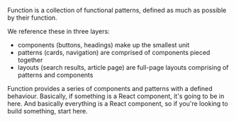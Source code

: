 Function is a collection of functional patterns, defined as much as possible by their function.

We reference these in three layers:
- components (buttons, headings) make up the smallest unit
- patterns (cards, navigation) are comprised of components pieced together
- layouts (search results, article page) are full-page layouts comprising of patterns and components

Function provides a series of components and patterns with a defined behaviour. Basically, if something is a React component, it's going to be in here. And basically everything is a React component, so if you're looking to build something, start here. 
